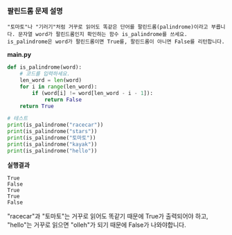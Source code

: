 ### **팔린드롬 문제 설명**
```text
"토마토"나 "기러기"처럼 거꾸로 읽어도 똑같은 단어를 팔린드롬(palindrome)이라고 부릅니다. 문자열 word가 팔린드롬인지 확인하는 함수 is_palindrome를 쓰세요. is_palindrome은 word가 팔린드롬이면 True를, 팔린드롬이 아니면 False를 리턴합니다.
```

**main.py**
```python
def is_palindrome(word):
    # 코드를 입력하세요.
    len_word = len(word)
    for i in range(len_word):
        if (word[i] != word[len_word - i - 1]):
            return False
    return True

# 테스트
print(is_palindrome("racecar"))
print(is_palindrome("stars"))
print(is_palindrome("토마토"))
print(is_palindrome("kayak"))
print(is_palindrome("hello"))
```

**실행결과**
```text
True
False
True
True
False
```

"racecar"과 "토마토"는 거꾸로 읽어도 똑같기 때문에 True가 출력되어야 하고, "hello"는 거꾸로 읽으면 "olleh"가 되기 때문에 False가 나와야합니다.

